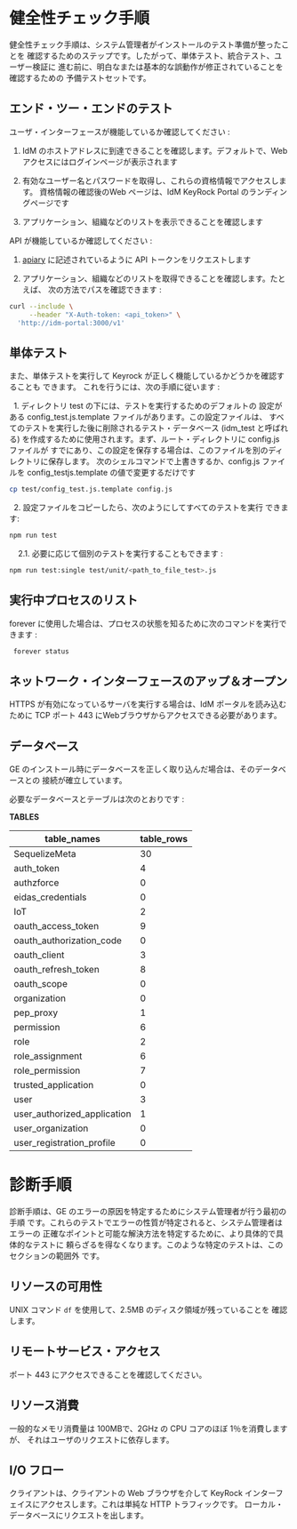 # 健全性チェック手順

健全性チェック手順は、システム管理者がインストールのテスト準備が整ったことを
確認するためのステップです。したがって、単体テスト、統合テスト、ユーザー検証に
進む前に、明白なまたは基本的な誤動作が修正されていることを確認するための
予備テストセットです。


## エンド・ツー・エンドのテスト

ユーザ・インターフェースが機能しているか確認してください :

1.  IdM のホストアドレスに到達できることを確認します。デフォルトで、Web
    アクセスにはログインページが表示されます

2.  有効なユーザー名とパスワードを取得し、これらの資格情報でアクセスします。
    資格情報の確認後のWeb ページは、IdM KeyRock Portal のランディングページです

3.  アプリケーション、組織などのリストを表示できることを確認します

API が機能しているか確認してください :

1.  [apiary](https://keyrock.docs.apiary.io/#reference/keyrock-api/authentication/create-token-with-password-method)
    に記述されているように API トークンをリクエストします

2.  アプリケーション、組織などのリストを取得できることを確認します。たとえば、
    次の方法でパスを確認できます :

```bash
curl --include \
     --header "X-Auth-token: <api_token>" \
  'http://idm-portal:3000/v1'
```

## 単体テスト

また、単体テストを実行して Keyrock が正しく機能しているかどうかを確認することも 
できます。 これを行うには、次の手順に従います :

&nbsp;&nbsp;1\. ディレクトリ test の下には、テストを実行するためのデフォルトの
設定がある config_test.js.template ファイルがあります。この設定ファイルは、
すべてのテストを実行した後に削除されるテスト・データベース (idm_test と呼ばれる)
を作成するために使用されます。まず、ルート・ディレクトリに config.js ファイルが
すでにあり、この設定を保存する場合は、このファイルを別のディレクトリに保存します。
次のシェルコマンドで上書きするか、config.js ファイルを config_testjs.template
の値で変更するだけです


```bash
cp test/config_test.js.template config.js
```

&nbsp;&nbsp;2\. 設定ファイルをコピーしたら、次のようにしてすべてのテストを実行
できます:

```bash
npm run test
```

&nbsp;&nbsp;&nbsp;&nbsp;2.1\. 必要に応じて個別のテストを実行することもできます :

```bash
npm run test:single test/unit/<path_to_file_test>.js
```

## 実行中プロセスのリスト

forever に使用した場合は、プロセスの状態を知るために次のコマンドを実行できます : 

```bash
 forever status
```

## ネットワーク・インターフェースのアップ＆オープン

HTTPS が有効になっているサーバを実行する場合は、IdM ポータルを読み込むために
TCP ポート 443 にWebブラウザからアクセスできる必要があります。

## データベース

GE のインストール時にデータベースを正しく取り込んだ場合は、そのデータベースとの
接続が確立しています。

必要なデータベースとテーブルは次のとおりです :

**TABLES**

| table_names                 | table_rows |
| --------------------------- | ---------- |
| SequelizeMeta               | 30         |
| auth_token                  | 4          |
| authzforce                  | 0          |
| eidas_credentials           | 0          |
| IoT                         | 2          |
| oauth_access_token          | 9          |
| oauth_authorization_code    | 0          |
| oauth_client                | 3          |
| oauth_refresh_token         | 8          |
| oauth_scope                 | 0          |
| organization                | 0          |
| pep_proxy                   | 1          |
| permission                  | 6          |
| role                        | 2          |
| role_assignment             | 6          |
| role_permission             | 7          |
| trusted_application         | 0          |
| user                        | 3          |
| user_authorized_application | 1          |
| user_organization           | 0          |
| user_registration_profile   | 0          |

# 診断手順

診断手順は、GE のエラーの原因を特定するためにシステム管理者が行う最初の手順
です。これらのテストでエラーの性質が特定されると、システム管理者はエラーの
正確なポイントと可能な解決方法を特定するために、より具体的で具体的なテストに
頼らざるを得なくなります。このような特定のテストは、このセクションの範囲外
です。

## リソースの可用性

UNIX コマンド `df` を使用して、2.5MB のディスク領域が残っていることを
確認します。

## リモートサービス・アクセス

ポート 443 にアクセスできることを確認してください。

## リソース消費

一般的なメモリ消費量は 100MBで、2GHz の CPU コアのほぼ 1％を消費しますが、
それはユーザのリクエストに依存します。

## I/O フロー

クライアントは、クライアントの Web ブラウザを介して KeyRock
インターフェイスにアクセスします。これは単純な HTTP トラフィックです。
ローカル・データベースにリクエストを出します。
